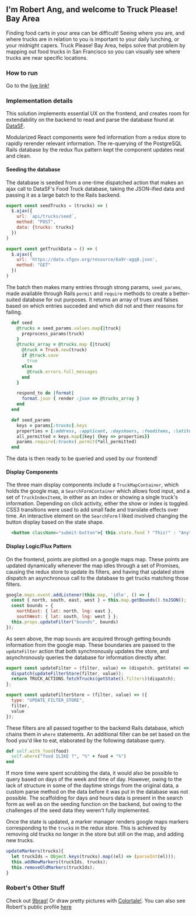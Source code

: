 ## I'm Robert Ang, and welcome to Truck Please! Bay Area

Finding food carts in your area can be difficult! Seeing where you are, and where trucks are in relation to you is important to your daily lunching, or your midnight capers. Truck Please! Bay Area, helps solve that problem by mapping out food trucks in San Francisco so you can visually see where trucks are near specific locations.

### How to run

Go to the [live link!](https://truckpleasebayarea.herokuapp.com/)

### Implementation details

This solution implements essential UX on the frontend, and creates room for extendability on the backend to read and parse the database found at [DataSF](https://data.sfgov.org/Economy-and-Community/Mobile-Food-Facility-Permit/rqzj-sfat).

Modularized React components were fed information from a redux store to rapidly rerender relevant information. The re-querying of the PostgreSQL Rails database by the redux flux pattern kept the component updates neat and clean.

#### Seeding the database

The database is seeded from a one-time dispatched action that makes an ajax call to DataSF's Food Truck database, taking the JSON-ified data and passing it as a large batch to the Rails backend.

```javascript
export const seedTrucks = (trucks) => (
  $.ajax({
    url: `api/trucks/seed`,
    method: "POST",
    data: {trucks: trucks}
  })
)

export const getTruckData = () => (
  $.ajax({
    url: 'https://data.sfgov.org/resource/6a9r-agq8.json',
    method: "GET"
  })
)
```

The batch then makes many entries through strong params, `seed_params`, made available through Rails `permit` and `require` methods to create a better-suited database for out purposes. It returns an array of trues and falses based on which entries succeded and which did not and their reasons for failing.

```ruby
  def seed
    @trucks = seed_params.values.map{|truck|
      preprocess_params(truck)
    }
    @trucks_array = @trucks.map {|truck|
      @truck = Truck.new(truck)
      if @truck.save
        true
      else
        @truck.errors.full_messages
      end
    }

    respond_to do |format|
      format.json { render :json => @trucks_array }
    end
  end

  def seed_params
    keys = params[:trucks].keys
    properties = [:address, :applicant, :dayshours, :fooditems, :latitude, :longitude, :locationdescription, :status]
    all_permitted = keys.map{|key| {key => properties}}
    params.require(:trucks).permit(*all_permitted)
  end

```

The data is then ready to be queried and used by our frontend!

#### Display Components

The three main display components include a `TruckMapContainer`, which holds the google map, a `SearchFormContainer` which allows food input, and a set of `TruckIndexItem`s, in either as an index or showing a single truck's information. Depending on click activity, either the show or index is toggled. CSS3 transitions were used to add small fade and translate effects over time. An interactive element on the `SearchForm` I liked involved changing the button display based on the state shape.

```jsx
  <button className="submit-button">{ this.state.food ? "This!" : "Anything!" }</button>
```

#### Display Logic/Flux Pattern

On the frontend, points are plotted on a google maps map. These points are updated dynamically whenever the map idles through a set of Promises, causing the redux store to update its filters, and having that updated store dispatch an asynchronous call to the database to get trucks matching those filters.

```javascript
google.maps.event.addListener(this.map, 'idle', () => {
  const { north, south, east, west } = this.map.getBounds().toJSON();
  const bounds = {
    northEast: { lat: north, lng: east },
    southWest: { lat: south, lng: west } };
  this.props.updateFilter("bounds", bounds)
});
```

As seen above, the map `bounds` are acquired through getting bounds information from the google map. These boundaries are passed to the `updateFilter` action that both synchronously updates the store, and asynchronously queries the database for information directly after.

```javascript
export const updateFilter = (filter, value) => (dispatch, getState) => {
  dispatch(updateFilterStore(filter, value));
  return TRUCK_ACTIONS.fetchTrucks(getState().filters)(dispatch);
};

export const updateFilterStore = (filter, value) => ({
  type: "UPDATE_FILTER_STORE",
  filter,
  value
});
```

These filters are all passed together to the backend Rails database, which chains them in `where` statements. An additional filter can be set based on the food you'd like to eat, elaborated by the following database query.

```ruby
def self.with_food(food)
  self.where("food ILIKE ?", "%" + food + "%")
end
```

If more time were spent scrubbing the data, it would also be possible to query based on days of the week and time of day. However, owing to the lack of structure in some of the daytime strings from the original data, a custom parse method on the data before it was put in the database was not possible. The scaffolding for days and hours data is present in the search form as well as on the seeding function on the backend, but owing to the challenges of the seed data they weren't fully implemented.

Once the state is updated, a marker manager renders google maps markers corresponding to the `truck`s in the redux store. This is achieved by removing old trucks no longer in the store but still on the map, and adding new trucks.

```javascript
updateMarkers(trucks){
  let truckIds = Object.keys(trucks).map((el) => (parseInt(el)));
  this.addNewMarkers(truckIds, trucks);
  this.removeOldMarkers(truckIds);
}
```

### Robert's Other Stuff

Check out [9brag!](https://github.com/angrobertsh/9brag) Or draw pretty pictures with [Colortale!](https://github.com/angrobertsh/colortale). You can also see Robert's public profile [here](https://angrobertsh.github.io/webdesign)
